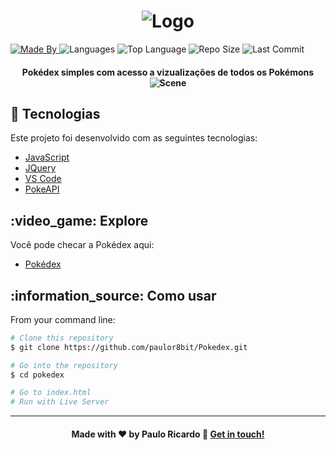 <h1 align="center"><img alt="Logo" src="https://pokedex--pauloricardo14.repl.co/imgs/capa.jpg">
</h1><a href="https://www.linkedin.com/in/paulor8bit//"><img alt="Made By" src="https://img.shields.io/static/v1?label=Made%20By&amp;message=paulo%20ricardo&amp;color=orange&amp;style=for-the-badge"> </a>
<img alt="Languages" src="https://img.shields.io/github/languages/count/paulor8bit/Pokedex?style=for-the-badge">
<img alt="Top Language" src="https://img.shields.io/github/languages/top/paulor8bit/Pokedex?style=for-the-badge">
<img alt="Repo Size" src="https://img.shields.io/github/repo-size/paulor8bit/Pokedex?style=for-the-badge">
<img alt="Last Commit" src="https://img.shields.io/github/last-commit/paulor8bit/Pokedex?style=for-the-badge">

<h4 align="center">
Pokédex simples com acesso a vizualizações de todos os Pokémons

<br>

<img alt="Scene" src="https://pokedex--pauloricardo14.repl.co/imgs/pokedex.png">

## :rocket: Tecnologias

Este projeto foi desenvolvido com as seguintes tecnologias:

* [JavaScript](https://developer.mozilla.org/pt-BR/docs/Web/JavaScript)
* [JQuery](https://jquery.com/)
* [VS Code](https://code.visualstudio.com/)
* [PokeAPI](https://pokeapi.co//)

## :video\_game: Explore

Você pode checar a Pokédex aqui:

* [Pokédex](https://rafaelmartins92.github.io/game-dev/)

## :information\_source: Como usar

From your command line:

``` bash
# Clone this repository
$ git clone https://github.com/paulor8bit/Pokedex.git

# Go into the repository
$ cd pokedex

# Go to index.html
# Run with Live Server
```



- - -

<h4 align="center">Made with ♥ by Paulo Ricardo 👋 <a href="https://www.linkedin.com/in/paulor8bit//" target="_blank">Get in touch!</a>
</h4>